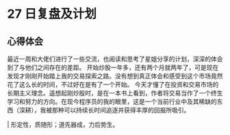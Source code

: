 # 27 日复盘及计划


## 心得体会

最近一周和大佬们进行了一些交流，也阅读和思考了星姐分享的计划，深深的体会到了与他们之间存在的差距。
开始炒股一年多，还有两个月就两年了，可是现在发现才刚刚开始踏上我的交易探索之路。没有想到真正体会和感受到这个市场竟然花了这么长的时间，不过好在是有了一个开始。
今天才懂了在投资和交易市场的长期主义理念。遥想起刚炒股时，是在一本书上看到，作者将交易当作了一个终生学习和努力的方向。在现今程序员的我的眼里，这是一个当前行业中及其稀缺的东西（深耕），我被那种可以持续长时间追逐并获得丰厚的回报所吸引。

| 形定性，质随形；道先器成，力后势生。

